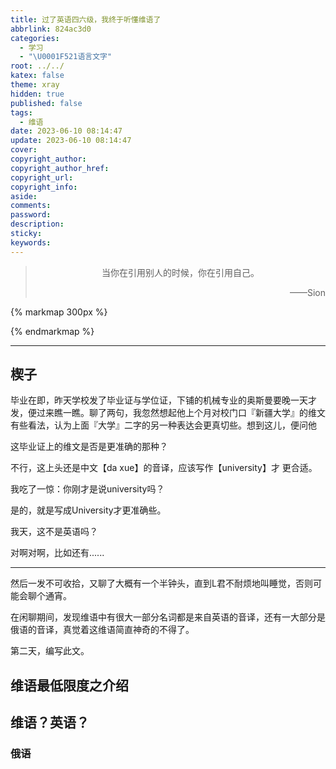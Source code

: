 ```yaml
---
title: 过了英语四六级，我终于听懂维语了
abbrlink: 824ac3d0
categories:
  - 学习
  - "\U0001F521语言文字"
root: ../../
katex: false
theme: xray
hidden: true
published: false
tags:
  - 维语
date: 2023-06-10 08:14:47
update: 2023-06-10 08:14:47
cover:
copyright_author:
copyright_author_href:
copyright_url:
copyright_info:
aside:
comments:
password:
description:
sticky:
keywords:
---
```


> <center>当你在引用别人的时候，你在引用自己。</center>
> <p align="right">——Sion</p>

{% markmap 300px %}
<!-- @import "[TOC]" {cmd="toc" depthFrom=1 depthTo=6 orderedList=false} -->
<!-- code_chunk_output -->



<!-- /code_chunk_output -->
{% endmarkmap %}

-----

## 楔子
毕业在即，昨天学校发了毕业证与学位证，下铺的机械专业的奥斯曼要晚一天才发，便过来瞧一瞧。聊了两句，我忽然想起他上个月对校门口『新疆大学』的维文有些看法，认为上面『大学』二字的另一种表达会更真切些。想到这儿，便问他

这毕业证上的维文是否是更准确的那种？

不行，这上头还是中文【da xue】的音译，应该写作【university】才 更合适。

我吃了一惊：你刚才是说university吗？

是的，就是写成University才更准确些。

我天，这不是英语吗？

对啊对啊，比如还有......


---
然后一发不可收拾，又聊了大概有一个半钟头，直到L君不耐烦地叫睡觉，否则可能会聊个通宵。

在闲聊期间，发现维语中有很大一部分名词都是来自英语的音译，还有一大部分是俄语的音译，真觉着这维语简直神奇的不得了。

第二天，编写此文。

## 维语最低限度之介绍


## 维语？英语？


### 俄语

